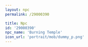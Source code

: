 ```yaml
---
layout: npc
permalink: /29000390

title: Npc
id: '29000390'
npc_name: 'Burning Temple'
icon_url: 'portrait/mob/dummy_p.png'
---
```

